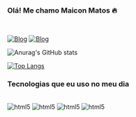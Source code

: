 ### Olá! Me chamo Maicon Matos 🔥
<br/>

[![Blog](https://img.shields.io/badge/LinkedIn-0077B5?style=for-the-badge&logo=linkedin&logoColor=white
)](https://www.linkedin.com/in/michael-matos-dos-reis-24b49b213/)
[![Blog](https://img.shields.io/badge/Instagram-E4405F?style=for-the-badge&logo=instagram&logoColor=white)](https://www.instagram.com/grmaico/)

![Anurag's GitHub stats](https://github-readme-stats.vercel.app/api?username=Grmaico&show_icons=true&theme=radical)

[![Top Langs](https://github-readme-stats.vercel.app/api/top-langs/?username=Grmaico)](https://github.com/anuraghazra/github-readme-stats)


### Tecnologias que eu uso no meu dia

<div style="display: inline_block"><br/>
    <img alig="center" alt="html5" src="https://img.shields.io/badge/HTML5-E34F26?style=for-the-badge&logo=html5&logoColor=white"/>
    <img alig="center" alt="html5" src="https://img.shields.io/badge/CSS3-1572B6?style=for-the-badge&logo=css3&logoColor=white"/>
    <img alig="center" alt="html5" src="https://img.shields.io/badge/JavaScript-323330?style=for-the-badge&logo=javascript&logoColor=F7DF1E"/>
    <img alig="center" alt="html5" src="https://img.shields.io/badge/React_Native-20232A?style=for-the-badge&logo=react&logoColor=61DAFB"/>
<div>

